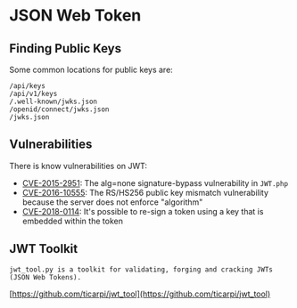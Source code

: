 JSON Web Token
==============

## Finding Public Keys
Some common locations for public keys are:
```
/api/keys
/api/v1/keys
/.well-known/jwks.json
/openid/connect/jwks.json
/jwks.json
```

## Vulnerabilities
There is know vulnerabilities on JWT:

- [CVE-2015-2951](https://cve.mitre.org/cgi-bin/cvename.cgi?name=CVE-2015-2951): The alg=none signature-bypass vulnerability in `JWT.php`
- [CVE-2016-10555](https://cve.mitre.org/cgi-bin/cvename.cgi?name=CVE-2016-10555): The RS/HS256 public key mismatch vulnerability because the server does not enforce "algorithm"
- [CVE-2018-0114](https://cve.mitre.org/cgi-bin/cvename.cgi?name=CVE-2018-0114): It's possible to re-sign a token using a key that is embedded within the token


## JWT Toolkit
```
jwt_tool.py is a toolkit for validating, forging and cracking JWTs (JSON Web Tokens).
```

[https://github.com/ticarpi/jwt_tool](https://github.com/ticarpi/jwt_tool)
